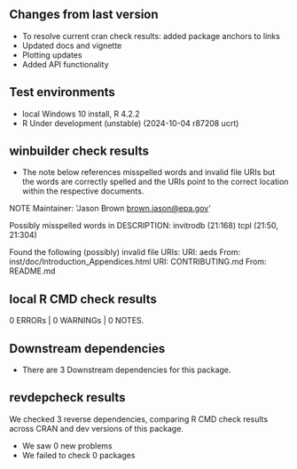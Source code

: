## Changes from last version
* To resolve current cran check results: added package anchors to links
* Updated docs and vignette
* Plotting updates
* Added API functionality

## Test environments

* local Windows 10 install, R 4.2.2
* R Under development (unstable) (2024-10-04 r87208 ucrt)

## winbuilder check results
* The note below references misspelled words and invalid file URIs but the words are correctly spelled and the URIs point to the correct location within the respective documents.

NOTE
Maintainer: 'Jason Brown <brown.jason@epa.gov>'

Possibly misspelled words in DESCRIPTION:
  invitrodb (21:168)
  tcpl (21:50, 21:304)

Found the following (possibly) invalid file URIs:
  URI: aeds
    From: inst/doc/Introduction_Appendices.html
  URI: CONTRIBUTING.md
    From: README.md
    
    
## local R CMD check results

0 ERRORs | 0 WARNINGs | 0 NOTES.

## Downstream dependencies

* There are 3 Downstream dependencies for this package.

## revdepcheck results

We checked 3 reverse dependencies, comparing R CMD check results across CRAN and dev versions of this package.

 * We saw 0 new problems
 * We failed to check 0 packages



